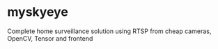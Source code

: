 # myskyeye
Complete home surveillance solution using RTSP from cheap cameras, OpenCV, Tensor and frontend 
